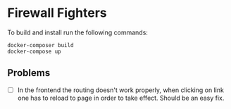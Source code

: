 # Firewall Fighters

To build and install run the following commands:

```
docker-composer build
docker-compose up
```

## Problems

- [ ] In the frontend the routing doesn't work properly, when clicking on link one has to reload to page in order to take effect. Should be an easy fix.